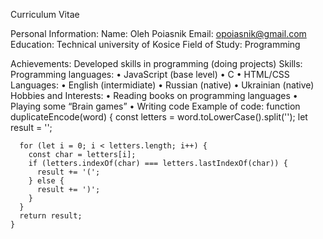 
Curriculum Vitae

Personal Information:
  Name: Oleh Poiasnik
  Email: opoiasnik@gmail.com
  Education:
  Technical university of Kosice
  Field of Study: Programming

  Achievements: Developed skills in programming (doing projects)
Skills: Programming languages: 
  •	JavaScript (base level)
  •	C
  •	HTML/CSS
Languages:
  •	English (intermidiate)
  •	Russian (native)
  •	Ukrainian (native)
Hobbies and Interests:
  •	Reading books on programming languages
  •	Playing some “Brain games”
  •	Writing code
Example of code:
    function duplicateEncode(word) {
      const letters = word.toLowerCase().split('');
      let result = '';

      for (let i = 0; i < letters.length; i++) {
        const char = letters[i];
        if (letters.indexOf(char) === letters.lastIndexOf(char)) {
          result += '(';
        } else {
          result += ')';
        }
      }
      return result;
    }

